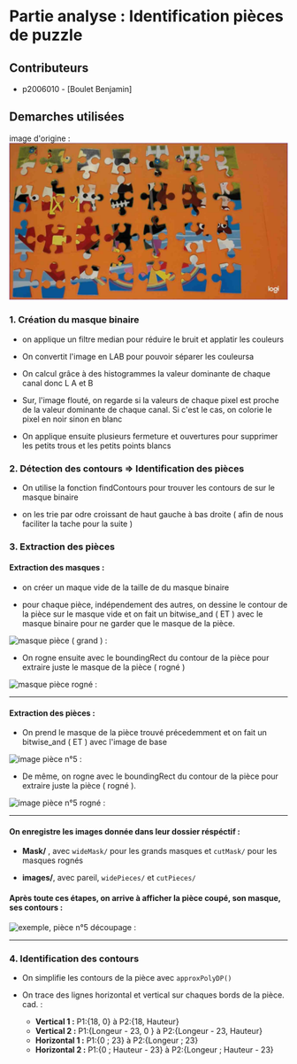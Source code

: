# Partie analyse : Identification pièces de puzzle

## Contributeurs

- p2006010 - [Boulet Benjamin]

## Demarches utilisées

image d'origine : 
![image d'origine](./images/startImage.jpg)

### 1. Création du masque binaire

- on applique un filtre median pour réduire le bruit et applatir les couleurs

- On convertit l'image en LAB pour pouvoir séparer les couleursa

- On calcul grâce à des histogrammes la valeur dominante de chaque canal donc L A et B

- Sur, l'image flouté, on regarde si la valeurs de chaque pixel est proche de la valeur dominante de chaque canal. Si c'est le cas, on colorie le pixel en noir sinon en blanc

- On applique ensuite plusieurs fermeture et ouvertures pour supprimer les petits trous et les petits points blancs

### 2. Détection des contours => Identification des pièces

- On utilise la fonction findContours pour trouver les contours de sur le masque binaire

- on les trie par odre croissant de haut gauche à bas droite ( afin de nous faciliter la tache pour la suite )

### 3. Extraction des pièces

#### Extraction des masques : 

- on créer un maque vide de la taille de du masque binaire

- pour chaque pièce, indépendement des autres, on dessine le contour de la pièce sur le masque vide et on fait un bitwise_and ( ET ) avec le masque binaire pour ne garder que le masque de la pièce.

![masque pièce ( grand ) : ](./)

- On rogne ensuite avec le boundingRect du contour de la pièce pour extraire juste le masque de la pièce ( rogné )

![masque pièce rogné :](./)

---

#### Extraction des pièces : 



- On prend le masque de la pièce trouvé précedemment et on fait un bitwise_and ( ET ) avec l'image de base

![image pièce n°5 :](./)

- De même, on rogne avec le boundingRect du contour de la pièce pour extraire juste la pièce ( rogné ).

![image pièce n°5 rogné :](./)
___
#### On enregistre les images donnée dans leur dossier réspéctif :  

- **Mask/** , avec `wideMask/` pour les grands masques et `cutMask/` pour les masques rognés  

- **images/**, avec pareil, `widePieces/` et `cutPieces/`  


#### Après toute ces étapes, on arrive à afficher la pièce coupé, son masque, ses contours :
![exemple, pièce n°5 découpage :](./)

___

### 4. Identification des contours 

- On simplifie les contours de la pièce avec `approxPolyDP()`

- On trace des lignes horizontal et vertical sur chaques bords de la pièce. cad. :
    - **Vertical 1 :** P1:{18, 0} à P2:{18, Hauteur}
    - **Vertical 2 :** P1:{Longeur - 23, 0 } à P2:{Longeur - 23, Hauteur}
    - **Horizontal 1 :** P1:{0 ; 23} à P2:{Longeur ; 23}
    - **Horizontal 2 :** P1:{0 ; Hauteur - 23} à P2:{Longeur ; Hauteur - 23}

